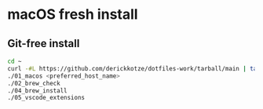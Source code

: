 # macOS fresh install

## Git-free install

```bash
cd ~
curl -#L https://github.com/derickkotze/dotfiles-work/tarball/main | tar -xzv --strip-components=1 --exclude='README.md' --exclude='LICENSE' --exclude='.gitignore'
./01_macos <preferred_host_name>
./02_brew_check
./04_brew_install
./05_vscode_extensions
```
